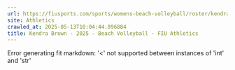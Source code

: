 ```yaml
---
url: https://fiusports.com/sports/womens-beach-volleyball/roster/kendra-brown/11824
site: Athletics
crawled_at: 2025-05-13T10:04:44.096884
title: Kendra Brown - 2025 - Beach Volleyball - FIU Athletics
---
```


Error generating fit markdown: '<' not supported between instances of 'int' and 'str'